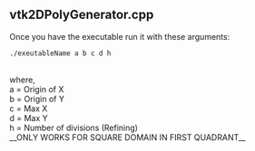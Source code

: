 ## vtk2DPolyGenerator.cpp
Once you have the executable run it with these arguments: <br>
```
./exeutableName a b c d h
```
<br>
where, <br>
a = Origin of X <br>
b = Origin of Y <br>
c = Max X <br>
d = Max Y <br>
h = Number of divisions (Refining) <br>
__ONLY WORKS FOR SQUARE DOMAIN IN FIRST QUADRANT__ <br>
